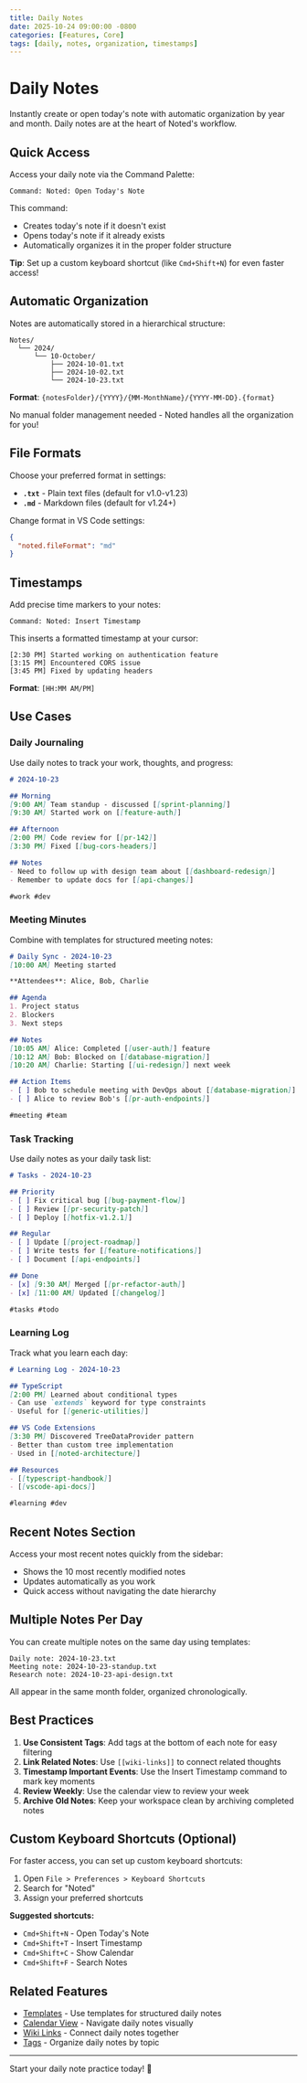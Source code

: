 ```yaml
---
title: Daily Notes
date: 2025-10-24 09:00:00 -0800
categories: [Features, Core]
tags: [daily, notes, organization, timestamps]
---
```


# Daily Notes

Instantly create or open today's note with automatic organization by year and month. Daily notes are at the heart of Noted's workflow.

## Quick Access

Access your daily note via the Command Palette:

```
Command: Noted: Open Today's Note
```

This command:
- Creates today's note if it doesn't exist
- Opens today's note if it already exists
- Automatically organizes it in the proper folder structure

**Tip**: Set up a custom keyboard shortcut (like `Cmd+Shift+N`) for even faster access!

## Automatic Organization

Notes are automatically stored in a hierarchical structure:

```
Notes/
  └── 2024/
      └── 10-October/
          ├── 2024-10-01.txt
          ├── 2024-10-02.txt
          └── 2024-10-23.txt
```

**Format**: `{notesFolder}/{YYYY}/{MM-MonthName}/{YYYY-MM-DD}.{format}`

No manual folder management needed - Noted handles all the organization for you!

## File Formats

Choose your preferred format in settings:

- **`.txt`** - Plain text files (default for v1.0-v1.23)
- **`.md`** - Markdown files (default for v1.24+)

Change format in VS Code settings:
```json
{
  "noted.fileFormat": "md"
}
```

## Timestamps

Add precise time markers to your notes:

```
Command: Noted: Insert Timestamp
```

This inserts a formatted timestamp at your cursor:

```
[2:30 PM] Started working on authentication feature
[3:15 PM] Encountered CORS issue
[3:45 PM] Fixed by updating headers
```

**Format**: `[HH:MM AM/PM]`

## Use Cases

### Daily Journaling

Use daily notes to track your work, thoughts, and progress:

```markdown
# 2024-10-23

## Morning
[9:00 AM] Team standup - discussed [[sprint-planning]]
[9:30 AM] Started work on [[feature-auth]]

## Afternoon
[2:00 PM] Code review for [[pr-142]]
[3:30 PM] Fixed [[bug-cors-headers]]

## Notes
- Need to follow up with design team about [[dashboard-redesign]]
- Remember to update docs for [[api-changes]]

#work #dev
```

### Meeting Minutes

Combine with templates for structured meeting notes:

```markdown
# Daily Sync - 2024-10-23
[10:00 AM] Meeting started

**Attendees**: Alice, Bob, Charlie

## Agenda
1. Project status
2. Blockers
3. Next steps

## Notes
[10:05 AM] Alice: Completed [[user-auth]] feature
[10:12 AM] Bob: Blocked on [[database-migration]]
[10:20 AM] Charlie: Starting [[ui-redesign]] next week

## Action Items
- [ ] Bob to schedule meeting with DevOps about [[database-migration]]
- [ ] Alice to review Bob's [[pr-auth-endpoints]]

#meeting #team
```

### Task Tracking

Use daily notes as your daily task list:

```markdown
# Tasks - 2024-10-23

## Priority
- [ ] Fix critical bug [[bug-payment-flow]]
- [ ] Review [[pr-security-patch]]
- [ ] Deploy [[hotfix-v1.2.1]]

## Regular
- [ ] Update [[project-roadmap]]
- [ ] Write tests for [[feature-notifications]]
- [ ] Document [[api-endpoints]]

## Done
- [x] [9:30 AM] Merged [[pr-refactor-auth]]
- [x] [11:00 AM] Updated [[changelog]]

#tasks #todo
```

### Learning Log

Track what you learn each day:

```markdown
# Learning Log - 2024-10-23

## TypeScript
[2:00 PM] Learned about conditional types
- Can use `extends` keyword for type constraints
- Useful for [[generic-utilities]]

## VS Code Extensions
[3:30 PM] Discovered TreeDataProvider pattern
- Better than custom tree implementation
- Used in [[noted-architecture]]

## Resources
- [[typescript-handbook]]
- [[vscode-api-docs]]

#learning #dev
```

## Recent Notes Section

Access your most recent notes quickly from the sidebar:

- Shows the 10 most recently modified notes
- Updates automatically as you work
- Quick access without navigating the date hierarchy

## Multiple Notes Per Day

You can create multiple notes on the same day using templates:

```
Daily note: 2024-10-23.txt
Meeting note: 2024-10-23-standup.txt
Research note: 2024-10-23-api-design.txt
```

All appear in the same month folder, organized chronologically.

## Best Practices

1. **Use Consistent Tags**: Add tags at the bottom of each note for easy filtering
2. **Link Related Notes**: Use `[[wiki-links]]` to connect related thoughts
3. **Timestamp Important Events**: Use the Insert Timestamp command to mark key moments
4. **Review Weekly**: Use the calendar view to review your week
5. **Archive Old Notes**: Keep your workspace clean by archiving completed notes

## Custom Keyboard Shortcuts (Optional)

For faster access, you can set up custom keyboard shortcuts:

1. Open `File > Preferences > Keyboard Shortcuts`
2. Search for "Noted"
3. Assign your preferred shortcuts

**Suggested shortcuts:**
- `Cmd+Shift+N` - Open Today's Note
- `Cmd+Shift+T` - Insert Timestamp
- `Cmd+Shift+C` - Show Calendar
- `Cmd+Shift+F` - Search Notes

## Related Features

- [Templates](/noted/posts/templates/) - Use templates for structured daily notes
- [Calendar View](/noted/posts/calendar/) - Navigate daily notes visually
- [Wiki Links](/noted/posts/wiki-links/) - Connect daily notes together
- [Tags](/noted/posts/tags/) - Organize daily notes by topic

---

Start your daily note practice today! 📝
